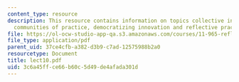 ```yaml
---
content_type: resource
description: This resource contains information on topics collective intelligence,
  communities of practice, democratizing innovation and reflective practice.
file: https://ol-ocw-studio-app-qa.s3.amazonaws.com/courses/11-965-reflective-practice-an-approach-for-expanding-your-learning-frontiers-january-iap-2007/3c6a45ffce66b60c5d49de4afada301d_lect10.pdf
file_type: application/pdf
parent_uid: 37ce4cfb-a382-d3b9-c7ad-12575988b2a0
resourcetype: Document
title: lect10.pdf
uid: 3c6a45ff-ce66-b60c-5d49-de4afada301d
---
```

